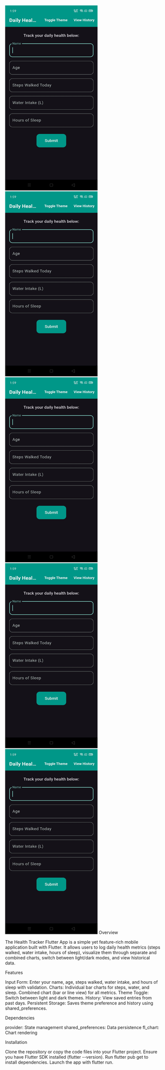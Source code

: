 <img src="https://github.com/harshithbngowda/Flutter_Health_Graph/blob/b8a2c7146316f3b72efab646fcaec341f16bb42f/Screenshot1.jpg?raw=true" width="300" height="600"> <img src="https://github.com/harshithbngowda/Flutter_Health_Graph/blob/b8a2c7146316f3b72efab646fcaec341f16bb42f/Screenshot1.jpg?raw=true" width="300" height="600">
<img src="https://github.com/harshithbngowda/Flutter_Health_Graph/blob/b8a2c7146316f3b72efab646fcaec341f16bb42f/Screenshot1.jpg?raw=true" width="300" height="600"> <img src="https://github.com/harshithbngowda/Flutter_Health_Graph/blob/b8a2c7146316f3b72efab646fcaec341f16bb42f/Screenshot1.jpg?raw=true" width="300" height="600">
<img src="https://github.com/harshithbngowda/Flutter_Health_Graph/blob/b8a2c7146316f3b72efab646fcaec341f16bb42f/Screenshot1.jpg?raw=true" width="300" height="600">
Overview

The Health Tracker Flutter App is a simple yet feature-rich mobile application built with Flutter. It allows users to log daily health metrics (steps walked, water intake, hours of sleep), visualize them through separate and combined charts, switch between light/dark modes, and view historical data.

Features

Input Form: 
Enter your name, age, steps walked, water intake, and hours of sleep with validation.
Charts:
Individual bar charts for steps, water, and sleep.
Combined chart (bar or line view) for all metrics.
Theme Toggle: 
Switch between light and dark themes.
History: 
View saved entries from past days.
Persistent Storage: 
Saves theme preference and history using shared_preferences.

Dependencies

provider: State management
shared_preferences: Data persistence
fl_chart: Chart rendering

Installation

Clone the repository or copy the code files into your Flutter project.
Ensure you have Flutter SDK installed (flutter --version).
Run flutter pub get to install dependencies.
Launch the app with flutter run.
